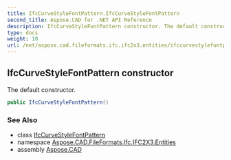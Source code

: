 ```yaml
---
title: IfcCurveStyleFontPattern.IfcCurveStyleFontPattern
second_title: Aspose.CAD for .NET API Reference
description: IfcCurveStyleFontPattern constructor. The default constructor
type: docs
weight: 10
url: /net/aspose.cad.fileformats.ifc.ifc2x3.entities/ifccurvestylefontpattern/ifccurvestylefontpattern/
---
```

## IfcCurveStyleFontPattern constructor

The default constructor.

```csharp
public IfcCurveStyleFontPattern()
```

### See Also

* class [IfcCurveStyleFontPattern](../)
* namespace [Aspose.CAD.FileFormats.Ifc.IFC2X3.Entities](../../ifccurvestylefontpattern/)
* assembly [Aspose.CAD](../../../)


